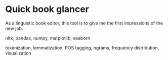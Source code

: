 # Quick book glancer
As a linguistic book editor, this tool is to give me the first impressions of the new job.

nltk, pandas, numpy, matplotlib, seaborn

tokenization, lemmatization, POS tagging, ngrams, frequency distribution, visualization
